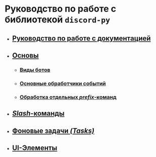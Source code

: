 # Руководство по работе с библиотекой `discord-py`

- ## [Руководство по работе с документацией][6]
- ## [Основы][1]
  - ### [Виды ботов][2]
  - ### [Основные обработчики событий][3]
  - ### [Обработка отдельных *prefix*-команд][4]

- ## [*Slash*-команды][5]
- ## [Фоновые задачи *(Tasks)*][7]
- ## [UI-Элементы][8]

[1]: https://github.com/denisnumb/discord-py-guide/blob/main/discord-py.md#%D1%80%D1%83%D0%BA%D0%BE%D0%B2%D0%BE%D0%B4%D1%81%D1%82%D0%B2%D0%BE-%D0%BF%D0%BE-%D0%B8%D1%81%D0%BF%D0%BE%D0%BB%D1%8C%D0%B7%D0%BE%D0%B2%D0%B0%D0%BD%D0%B8%D1%8E-%D0%B1%D0%B8%D0%B1%D0%BB%D0%B8%D0%BE%D1%82%D0%B5%D0%BA%D0%B8-discord-py
[2]: https://github.com/denisnumb/discord-py-guide/blob/main/discord-py.md#%D0%BD%D0%B0%D1%87%D0%B0%D0%BB%D0%BE-%D1%80%D0%B0%D0%B1%D0%BE%D1%82%D1%8B-%D1%81-%D0%B1%D0%BE%D1%82%D0%BE%D0%BC-%D0%B8-discord-py
[3]: https://github.com/denisnumb/discord-py-guide/blob/main/discord-py.md#%D0%BE%D1%81%D0%BD%D0%BE%D0%B2%D0%BD%D1%8B%D0%B5-%D0%BE%D0%B1%D1%80%D0%B0%D0%B1%D0%BE%D1%82%D1%87%D0%B8%D0%BA%D0%B8-%D1%81%D0%BE%D0%B1%D1%8B%D1%82%D0%B8%D0%B9
[4]: https://github.com/denisnumb/discord-py-guide/blob/main/discord-py.md#%D0%BE%D0%B1%D1%80%D0%B0%D0%B1%D0%BE%D1%82%D0%BA%D0%B0-%D0%BE%D1%82%D0%B4%D0%B5%D0%BB%D1%8C%D0%BD%D1%8B%D1%85-%D0%BA%D0%BE%D0%BC%D0%B0%D0%BD%D0%B4
[5]: https://github.com/denisnumb/discord-py-guide/blob/main/slash-commands.md#%D1%80%D0%B5%D0%B0%D0%BB%D0%B8%D0%B7%D0%B0%D1%86%D0%B8%D1%8F-slash-%D0%BA%D0%BE%D0%BC%D0%BC%D0%B0%D0%BD%D0%B4
[6]: https://github.com/denisnumb/discord-py-guide/blob/main/using_docs.md#%D1%80%D1%83%D0%BA%D0%BE%D0%B2%D0%BE%D0%B4%D1%81%D1%82%D0%B2%D0%BE-%D0%BF%D0%BE-%D0%B8%D1%81%D0%BF%D0%BE%D0%BB%D1%8C%D0%B7%D0%BE%D0%B2%D0%B0%D0%BD%D0%B8%D1%8E-%D0%B4%D0%BE%D0%BA%D1%83%D0%BC%D0%B5%D0%BD%D1%82%D0%B0%D1%86%D0%B8%D0%B8-discord-py
[7]: https://github.com/denisnumb/discord-py-guide/blob/main/tasks.md
[8]: https://github.com/denisnumb/discord-py-guide/blob/main/ui_elements.md#%D1%80%D0%B0%D0%B1%D0%BE%D1%82%D0%B0-%D1%81-ui-%D1%8D%D0%BB%D0%B5%D0%BC%D0%B5%D0%BD%D1%82%D0%B0%D0%BC%D0%B8
